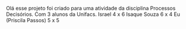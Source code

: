 Olá esse projeto foi criado para uma atividade da disciplina Processos Decisórios. Com 3 alunos da Unifacs.
Israel 4 x 6
Isaque Souza 6 x 4 
Eu (Priscila Passos) 5 x 5